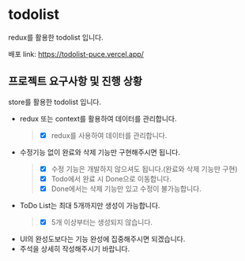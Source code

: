 # todolist

redux를 활용한 todolist 입니다.

배포 link: https://todolist-puce.vercel.app/

## 프로젝트 요구사항 및 진행 상황

store를 활용한 todolist 입니다.

- redux 또는 context를 활용하여 데이터를 관리합니다.
  > - [x] redux를 사용하여 데이터를 관리합니다.
- 수정기능 없이 완료와 삭제 기능만 구현해주시면 됩니다.
  > - [x] 수정 기능은 개발하지 않으셔도 됩니다.(완료와 삭제 기능만 구현)
  > - [x] Todo에서 완료 시 Done으로 이동합니다.
  > - [x] Done에서는 삭제 기능만 있고 수정이 불가능합니다.
- ToDo List는 최대 5개까지만 생성이 가능합니다.
  > - [x] 5개 이상부터는 생성되지 않습니다.
- UI의 완성도보다는 기능 완성에 집중해주시면 되겠습니다.
- 주석을 상세히 작성해주시기 바랍니다.
